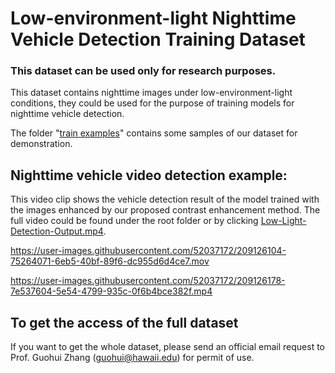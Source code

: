 # Low-environment-light Nighttime Vehicle Detection Training Dataset
### This dataset can be used only for research purposes. ###

This dataset contains nighttime images under low-environment-light conditions, they could be used for the purpose of training models for nighttime vehicle detection.


The folder "<a href="./train examples">train examples</a>" contains some samples of our dataset for demonstration.

## Nighttime vehicle video detection example:
This video clip shows the vehicle detection result of the model trained with the images enhanced by our proposed contrast enhancement method.
The full video could be found under the root folder or by clicking <a href="./Low-Light-Detection-Output.mp4">Low-Light-Detection-Output.mp4</a>.



https://user-images.githubusercontent.com/52037172/209126104-75264071-6eb5-40bf-89f6-dc955d6d4ce7.mov



https://user-images.githubusercontent.com/52037172/209126178-7e537604-5e54-4799-935c-0f6b4bce382f.mp4



## To get the access of the full dataset
If you want to get the whole dataset, please send an official email request to Prof. Guohui Zhang (guohui@hawaii.edu) for permit of use.
